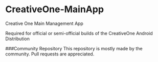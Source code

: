 CreativeOne-MainApp
===================

Creative One Main Management App

Required for official or semi-official builds of the CreativeOne Android Distribution


###Community Repository
This repository is mostly made by the community. Pull requests are appreciated.
